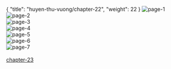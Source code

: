 { "title": "huyen-thu-vuong/chapter-22", "weight": 22 }
<img src="huyen-thu-vuong_0022_01-237c8ddfda8105526cfbc36f328fbf81.webp" alt="page-1" origin="https://3.bp.blogspot.com/-yZDLJZY-2A8/Vyh1M8wQvsI/AAAAAAAGwLI/vGjRFN132so/s0/Huyen-Thu-Vuong-Chapter-22-P-2.jpg"><br/>
<img src="huyen-thu-vuong_0022_02-38ca44eac07bc86c6bb57cd328d8136b.webp" alt="page-2" origin="https://3.bp.blogspot.com/-QOYJ8-IMoj8/Vyh1NpPk2PI/AAAAAAAGwLM/Vv3m_LNclvM/s0/Huyen-Thu-Vuong-Chapter-22-P-3.jpg"><br/>
<img src="huyen-thu-vuong_0022_03-ccabb2f0e0a01e43869ce701db0502ec.webp" alt="page-3" origin="https://3.bp.blogspot.com/-2TJRf_6XI7I/Vyh1OmUm-cI/AAAAAAAGwLQ/X6DZW9I6x7U/s0/Huyen-Thu-Vuong-Chapter-22-P-4.jpg"><br/>
<img src="huyen-thu-vuong_0022_04-beb3083254721685af2321532c2d7459.webp" alt="page-4" origin="https://3.bp.blogspot.com/-_uArtwS54b4/Vyh1PoGMKvI/AAAAAAAGwLU/Bw2lWawtbiE/s0/Huyen-Thu-Vuong-Chapter-22-P-5.jpg"><br/>
<img src="huyen-thu-vuong_0022_05-669c0a02e81c8c8560cbf620952b2573.webp" alt="page-5" origin="https://3.bp.blogspot.com/-Nf4xDxcDGVs/Vyh1QzPoOMI/AAAAAAAGwLY/iXiJuota6f8/s0/Huyen-Thu-Vuong-Chapter-22-P-6.jpg"><br/>
<img src="huyen-thu-vuong_0022_06-8dc50ae9316b9980a20777d99cfe20a8.webp" alt="page-6" origin="https://3.bp.blogspot.com/-I3zk8Rn75ws/Vyh1SFgih0I/AAAAAAAGwLc/vo0GZn27Z-4/s0/Huyen-Thu-Vuong-Chapter-22-P-7.jpg"><br/>
<img src="huyen-thu-vuong_0022_07-875d78f8a0d9a38b30676566a0caf815.webp" alt="page-7" origin="https://3.bp.blogspot.com/-icLLviz-eMM/Vyh1SzSjUYI/AAAAAAAGwLg/-WBXmVhO21U/s0/Huyen-Thu-Vuong-Chapter-22-P-8.jpg"><br/>
<br/><a class="nextchap" href="/huyen-thu-vuong/chapter-23">chapter-23</a>

